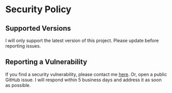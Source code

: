 # Security Policy

## Supported Versions

I will only support the latest version of this project. Please update before reporting issues.

## Reporting a Vulnerability

If you find a security vulnerability, please contact me [here](myshaaa31ns@gmail.com). Or, open a public GitHub issue.
I will respond within 5 business days and address it as soon as possible.
